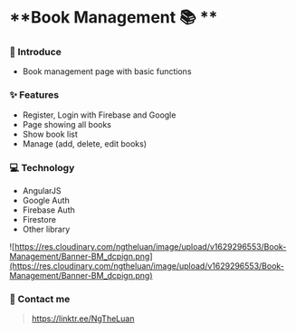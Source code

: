 # **Book Management 📚 **

### 🎉 Introduce

- Book management page with basic functions

### ✨ Features

- Register, Login with Firebase and Google
- Page showing all books
- Show book list
- Manage (add, delete, edit books)

### 💻 Technology

- AngularJS
- Google Auth
- Firebase Auth
- Firestore
- Other library

![https://res.cloudinary.com/ngtheluan/image/upload/v1629296553/Book-Management/Banner-BM_dcpign.png](https://res.cloudinary.com/ngtheluan/image/upload/v1629296553/Book-Management/Banner-BM_dcpign.png)

### 📌 Contact me

> https://linktr.ee/NgTheLuan
